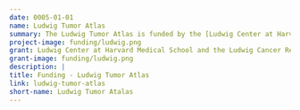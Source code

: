 ```yaml
---
date: 0005-01-01
name: Ludwig Tumor Atlas
summary: The Ludwig Tumor Atlas is funded by the [Ludwig Center at Harvard Medical School](https://ludwigcenter.hms.harvard.edu/) and by a generous gift from the [Ludwig Cancer Research Foundation](http://www.ludwigcancerresearch.org/).
project-image: funding/ludwig.png
grant: Ludwig Center at Harvard Medical School and the Ludwig Cancer Research Foundation
grant-image: funding/ludwig.png
description: |
title: Funding - Ludwig Tumor Atlas
link: ludwig-tumor-atlas
short-name: Ludwig Tumor Atalas
---
```

